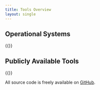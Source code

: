 ```yaml
---
title: Tools Overview
layout: single
---
```


## Operational Systems

{{<systems>}}


## Publicly Available Tools

{{<tools>}}

All source code is freely available on [GitHub](https://github.com/cmu-delphi/).
